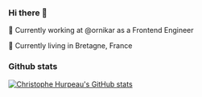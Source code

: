 ### Hi there 👋

🏢 Currently working at @ornikar as a Frontend Engineer

📍 Currently living in Bretagne, France

### Github stats

[![Christophe Hurpeau's GitHub stats](https://github-readme-stats.vercel.app/api?username=christophehurpeau&show_icons=true&hide_title=true)](https://github.com/anuraghazra/github-readme-stats)
